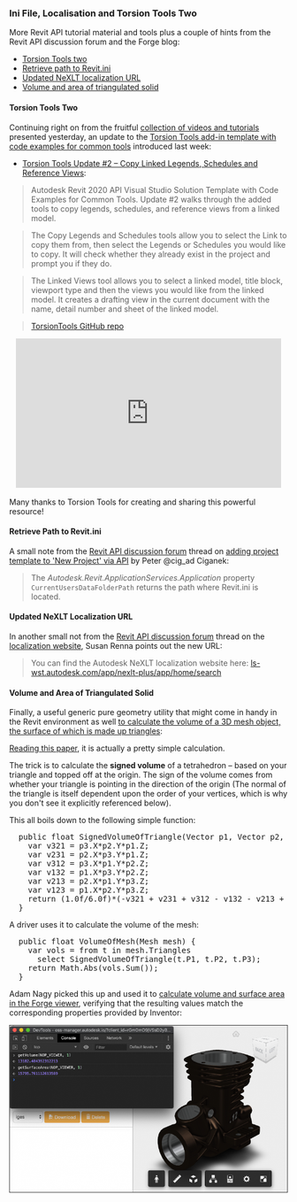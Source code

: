<head>
<meta http-equiv="Content-Type" content="text/html; charset=utf-8">
<link rel="stylesheet" type="text/css" href="bc.css">
<script src="https://cdn.rawgit.com/google/code-prettify/master/loader/run_prettify.js" type="text/javascript"></script>
<script async src="https://platform.twitter.com/widgets.js" charset="utf-8"></script>
</head>

<!---

- Torsion Tools Update #2 - Copy Linked Legends, Schedules and Reference Views
  https://youtu.be/C2dBRqXl9UA
  <iframe width="560" height="315" src="https://www.youtube.com/embed/C2dBRqXl9UA" frameborder="0" allow="accelerometer; autoplay; encrypted-media; gyroscope; picture-in-picture" allowfullscreen></iframe>
  GitHub: https://github.com/TorsionTools/R20
  Autodesk Revit 2020 API Visual Studio Solution Template with Code Examples for Common Tools
  Update #2 will walk through the added tools to Copy Legends, Schedules, and Reference Views  from a Linked Model. 
  The Copy Legends and Schedules tools allow you to select the Link to copy them from, and then select the Legends or Schedules you would like to copy. It will check to see if they already exist in the project and prompt you if they do. 
  The Linked Views tool will allow you to select a Linked Model, Title Block, Viewport Type and then the Views you would like from the Linked Model. It will create a drafting view in the current Document with the Name, Detail Number and Sheet of the Linked Model.

- in 15056740 [Adding Project Template to 'New Project' via API]
https://forums.autodesk.com/t5/revit-api-forum/adding-project-template-to-new-project-via-api/m-p/8585348
Peter @cig_ad Ciganek just discovered:
> Autodesk.Revit.ApplicationServices.Application.CurrentUsersDataFolderPath returns the path where Revit.ini is located.

- in [localization website](https://forums.autodesk.com/t5/revit-api-forum/localization-website/m-p/8500166),
Susan Renna pointed out the new location for the Autodesk NeXLT localization website:
> You can find it here:  https://ls-wst.autodesk.com/app/nexlt-plus/app/home/search

- calculate volume and area of triangulated solid
  https://stackoverflow.com/questions/1406029/how-to-calculate-the-volume-of-a-3d-mesh-object-the-surface-of-which-is-made-up
  https://forge.autodesk.com/blog/get-volume-and-surface-area-viewer

twitter:

Revit.ini file path, NeXLT localization URL and Torsion Tools two for the #RevitAPI #DynamoBim @AutodeskForge @AutodeskRevit #bim #ForgeDevCon http://bit.ly/torsiontoolstwo

More Revit API tutorial material and tools, plus a couple of hints from the Revit API discussion forum and the Forge blog
 &ndash; Torsion Tools two
 &ndash; Retrieve path to Revit.ini
 &ndash; Updated NeXLT localization URL
 &ndash; Volume and area of triangulated solid...

linkedin:


#bim #DynamoBim #ForgeDevCon #Revit #API #IFC #SDK #AI #VisualStudio #Autodesk #AEC #adsk

the [Revit API discussion forum](http://forums.autodesk.com/t5/revit-api-forum/bd-p/160) thread

<center>
<img src="img/" alt="" title="" width="100"/>
<p style="font-size: 80%; font-style:italic"></p>
</center>

-->

### Ini File, Localisation and Torsion Tools Two

More Revit API tutorial material and tools plus a couple of hints from the Revit API discussion forum and the Forge blog:

- [Torsion Tools two](#2)
- [Retrieve path to Revit.ini](#3)
- [Updated NeXLT localization URL](#4)
- [Volume and area of triangulated solid](#5)


#### <a name="2"></a>Torsion Tools Two

Continuing right on from the
fruitful [collection of videos and tutorials](https://thebuildingcoder.typepad.com/blog/2020/02/search-for-getting-started-tutorials-and-videos.html) presented
yesterday, an update to
the [Torsion Tools add-in template with code examples for common tools](https://thebuildingcoder.typepad.com/blog/2020/01/torsion-tools-command-event-and-info-in-da4r.html) introduced last week:

- [Torsion Tools Update #2 &ndash; Copy Linked Legends, Schedules and Reference Views](https://youtu.be/C2dBRqXl9UA):

> Autodesk Revit 2020 API Visual Studio Solution Template with Code Examples for Common Tools.
Update #2 walks through the added tools to copy legends, schedules, and reference views from a linked model.

> The Copy Legends and Schedules tools allow you to select the Link to copy them from, then select the Legends or Schedules you would like to copy.
It will check whether they already exist in the project and prompt you if they do.

> The Linked Views tool allows you to select a linked model, title block, viewport type and then the views you would like from the linked model.
It creates a drafting view in the current document with the name, detail number and sheet of the linked model.

> [TorsionTools GitHub repo](https://github.com/TorsionTools/R20)

<center>
<iframe width="480" height="270" src="https://www.youtube.com/embed/C2dBRqXl9UA" frameborder="0" allow="accelerometer; autoplay; encrypted-media; gyroscope; picture-in-picture" allowfullscreen></iframe>
</center>

Many thanks to Torsion Tools for creating and sharing this powerful resource!

#### <a name="3"></a>Retrieve Path to Revit.ini

A small note from
the [Revit API discussion forum](http://forums.autodesk.com/t5/revit-api-forum/bd-p/160) thread
on [adding project template to 'New Project' via API](https://forums.autodesk.com/t5/revit-api-forum/adding-project-template-to-new-project-via-api/m-p/8585348) by 
Peter @cig_ad Ciganek:

> The *Autodesk.Revit.ApplicationServices.Application* property `CurrentUsersDataFolderPath` returns the path where Revit.ini is located.

#### <a name="4"></a>Updated NeXLT Localization URL

In another small not from 
the [Revit API discussion forum](http://forums.autodesk.com/t5/revit-api-forum/bd-p/160) thread
on the [localization website](https://forums.autodesk.com/t5/revit-api-forum/localization-website/m-p/8500166),
Susan Renna points out the new URL:

> You can find the Autodesk NeXLT localization website here:
[ls-wst.autodesk.com/app/nexlt-plus/app/home/search](https://ls-wst.autodesk.com/app/nexlt-plus/app/home/search)

#### <a name="5"></a>Volume and Area of Triangulated Solid

Finally, a useful generic pure geometry utility that might come in handy in the Revit environment as well
[to calculate the volume of a 3D mesh object, the surface of which is made up triangles](https://stackoverflow.com/questions/1406029/how-to-calculate-the-volume-of-a-3d-mesh-object-the-surface-of-which-is-made-up):

[Reading this paper](http://chenlab.ece.cornell.edu/Publication/Cha/icip01_Cha.pdf),
it is actually a pretty simple calculation.

The trick is to calculate the **signed volume** of a tetrahedron &ndash; based on your triangle and topped off at the origin.
The sign of the volume comes from whether your triangle is pointing in the direction of the origin
(The normal of the triangle is itself dependent upon the order of your vertices, which is why you don't see it explicitly referenced below).

This all boils down to the following simple function:

<pre class="code">
  public float SignedVolumeOfTriangle(Vector p1, Vector p2, Vector p3) {
    var v321 = p3.X*p2.Y*p1.Z;
    var v231 = p2.X*p3.Y*p1.Z;
    var v312 = p3.X*p1.Y*p2.Z;
    var v132 = p1.X*p3.Y*p2.Z;
    var v213 = p2.X*p1.Y*p3.Z;
    var v123 = p1.X*p2.Y*p3.Z;
    return (1.0f/6.0f)*(-v321 + v231 + v312 - v132 - v213 + v123);
  }
</pre>

A driver uses it to calculate the volume of the mesh:

<pre class="code">
  public float VolumeOfMesh(Mesh mesh) {
    var vols = from t in mesh.Triangles
      select SignedVolumeOfTriangle(t.P1, t.P2, t.P3);
    return Math.Abs(vols.Sum());
  }
</pre>

Adam Nagy picked this up and used it
to [calculate volume and surface area in the Forge viewer](https://forge.autodesk.com/blog/get-volume-and-surface-area-viewer),
verifying that the resulting values match the corresponding properties provided by Inventor:

<center>
<img src="img/forge_viewer_volume_surface_area.png" alt="Volume and surface area in the Forge viewer" title="Volume and surface area in the Forge viewer" width="600"/> <!-- 800 -->
</center>
